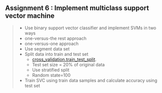 ## Assignment 6 : Implement multiclass support vector machine

>- Use binary support vector classifier and implement SVMs in two ways
>  - one-versus-the rest approach
>  - one-versus-one approach
>- Use segment data set
>- Split data into train and test set
>    - [cross_validation.train_test_split](http://scikit-learn.org/stable/modules/cross_validation.html).
>    - Test set size = 20% of original data
>    - Use stratified split
>    - Random state=100
>  - Train SVC using train data samples and calculate accuracy using test set
